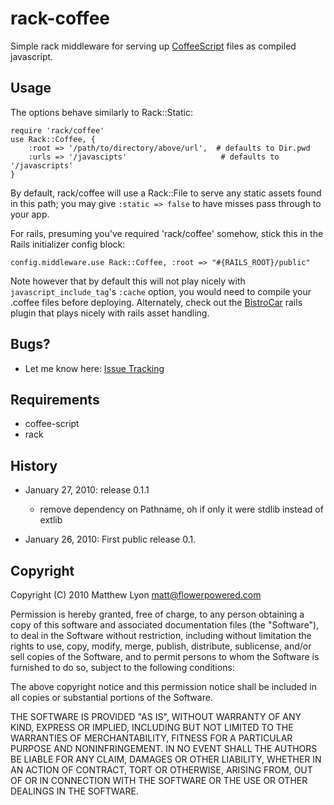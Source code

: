 # rack-coffee

Simple rack middleware for serving up [CoffeeScript][coffeescript] files as compiled javascript.

## Usage

The options behave similarly to Rack::Static:
    
    require 'rack/coffee'
    use Rack::Coffee, {
        :root => '/path/to/directory/above/url',  # defaults to Dir.pwd
        :urls => '/javascipts'                     # defaults to '/javascripts'
    }

By default, rack/coffee will use a Rack::File to serve any static assets found in this path; you may give `:static => false` to have misses pass through to your app.

For rails, presuming you've required 'rack/coffee' somehow, stick this in the Rails initializer config block:

    config.middleware.use Rack::Coffee, :root => "#{RAILS_ROOT}/public"

Note however that by default this will not play nicely with `javascript_include_tag`'s `:cache` option, you would need to compile your .coffee files before deploying. Alternately, check out the [BistroCar][bistrocar] rails plugin that plays nicely with rails asset handling.

## Bugs?

* Let me know here: [Issue Tracking][issues]

## Requirements

* coffee-script
* rack

## History

* January 27, 2010: release 0.1.1
    * remove dependency on Pathname, oh if only it were stdlib instead of extlib

* January 26, 2010: First public release 0.1.

## Copyright

Copyright (C) 2010 Matthew Lyon <matt@flowerpowered.com>

Permission is hereby granted, free of charge, to any person obtaining a copy
of this software and associated documentation files (the "Software"), to
deal in the Software without restriction, including without limitation the
rights to use, copy, modify, merge, publish, distribute, sublicense, and/or
sell copies of the Software, and to permit persons to whom the Software is
furnished to do so, subject to the following conditions:

The above copyright notice and this permission notice shall be included in
all copies or substantial portions of the Software.

THE SOFTWARE IS PROVIDED "AS IS", WITHOUT WARRANTY OF ANY KIND, EXPRESS OR
IMPLIED, INCLUDING BUT NOT LIMITED TO THE WARRANTIES OF MERCHANTABILITY,
FITNESS FOR A PARTICULAR PURPOSE AND NONINFRINGEMENT. IN NO EVENT SHALL
THE AUTHORS BE LIABLE FOR ANY CLAIM, DAMAGES OR OTHER LIABILITY, WHETHER 
IN AN ACTION OF CONTRACT, TORT OR OTHERWISE, ARISING FROM, OUT OF OR IN
CONNECTION WITH THE SOFTWARE OR THE USE OR OTHER DEALINGS IN THE SOFTWARE.

[coffeescript]: http://jashkenas.github.com/coffee-script/
[bistrocar]: http://github.com/jnicklas/bistro_car
[issues]: http://github.com/mattly/rack-coffee/issues
